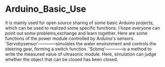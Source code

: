 # Arduino_Basic_Use
It is mainly used for open source sharing of some basic Arduino projects, which can be used to realized some specific functions. I hope everyone can point out some problems,exchange and learn together.
Here are some functions of the power module controlled by Arduino's sensors.
'Servobysensor'————simulates the water environment and controls the steering gear, forming a switch function.
'Scbmq'————is a method to write the measured value of ultrasonic module. Here, simulation can judge whether the object that can be closed has been closed.
